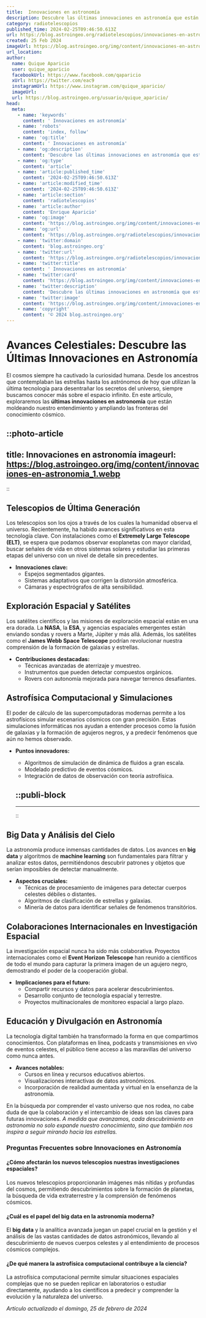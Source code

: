 ```yaml
---
title:  Innovaciones en astronomía
description: Descubre las últimas innovaciones en astronomía que están ampliando nuestro conocimiento del cosmos. Explora el universo con nosotros.
category: radiotelescopios
published_time: 2024-02-25T09:46:50.613Z
url: https://blog.astroingeo.org/radiotelescopios/innovaciones-en-astronomia
created: 25 Feb 2024
imageUrl: https://blog.astroingeo.org/img/content/innovaciones-en-astronomia_1.webp
url_location:
author:
  name: Quique Aparicio
  user: quique_aparicio
  facebookUrl: https://www.facebook.com/qaparicio
  xUrl: https://twitter.com/eac9
  instagramUrl: https://www.instagram.com/quique_aparicio/
  imageUrl: 
  url: https://blog.astroingeo.org/usuario/quique_aparicio/
head:
  meta:
    - name: 'keywords'
      content: ' Innovaciones en astronomía'
    - name: 'robots'
      content: 'index, follow'
    - name: 'og:title'
      content: ' Innovaciones en astronomía'
    - name: 'og:description'
      content: 'Descubre las últimas innovaciones en astronomía que están ampliando nuestro conocimiento del cosmos. Explora el universo con nosotros.'
    - name: 'og:type'
      content: 'article'
    - name: 'article:published_time'
      content: '2024-02-25T09:46:50.613Z'
    - name: 'article:modified_time'
      content: '2024-02-25T09:46:50.613Z'
    - name: 'article:section'
      content: 'radiotelescopios'
    - name: 'article:author'
      content: 'Enrique Aparicio'
    - name: 'og:image'
      content: 'https://blog.astroingeo.org/img/content/innovaciones-en-astronomia_1.webp'
    - name: 'og:url'
      content: 'https://blog.astroingeo.org/radiotelescopios/innovaciones-en-astronomia'
    - name: 'twitter:domain'
      content: 'blog.astroingeo.org'
    - name: 'twitter:url'
      content: 'https://blog.astroingeo.org/radiotelescopios/innovaciones-en-astronomia'
    - name: 'twitter:title'
      content: ' Innovaciones en astronomía'
    - name: 'twitter:card'
      content: 'https://blog.astroingeo.org/img/content/innovaciones-en-astronomia_1.webp'
    - name: 'twitter:description'
      content: 'Descubre las últimas innovaciones en astronomía que están ampliando nuestro conocimiento del cosmos. Explora el universo con nosotros.'
    - name: 'twitter:image'
      content: 'https://blog.astroingeo.org/img/content/innovaciones-en-astronomia_1.webp'
    - name: 'copyright'
      content: '© 2024 blog.astroingeo.org'
---
```

# Avances Celestiales: Descubre las Últimas Innovaciones en Astronomía

El cosmos siempre ha cautivado la curiosidad humana. Desde los ancestros que contemplaban las estrellas hasta los astrónomos de hoy que utilizan la última tecnología para desentrañar los secretos del universo, siempre buscamos conocer más sobre el espacio infinito. En este artículo, exploraremos las **últimas innovaciones en astronomía** que están moldeando nuestro entendimiento y ampliando las fronteras del conocimiento cósmico.


::photo-article
---
title:  Innovaciones en astronomía
imageurl: https://blog.astroingeo.org/img/content/innovaciones-en-astronomia_1.webp
---
::


## Telescopios de Última Generación

Los telescopios son los ojos a través de los cuales la humanidad observa el universo. Recientemente, ha habido avances significativos en esta tecnología clave. Con instalaciones como el **Extremely Large Telescope (ELT)**, se espera que podamos observar exoplanetas con mayor claridad, buscar señales de vida en otros sistemas solares y estudiar las primeras etapas del universo con un nivel de detalle sin precedentes.

- **Innovaciones clave:**
  - Espejos segmentados gigantes.
  - Sistemas adaptativos que corrigen la distorsión atmosférica.
  - Cámaras y espectrógrafos de alta sensibilidad.

## Exploración Espacial y Satélites

Los satélites científicos y las misiones de exploración espacial están en una era dorada. La **NASA**, la **ESA**, y agencias espaciales emergentes están enviando sondas y rovers a Marte, Júpiter y más allá. Además, los satélites como el **James Webb Space Telescope** podrían revolucionar nuestra comprensión de la formación de galaxias y estrellas.

- **Contribuciones destacadas:**
  - Técnicas avanzadas de aterrizaje y muestreo.
  - Instrumentos que pueden detectar compuestos orgánicos.
  - Rovers con autonomía mejorada para navegar terrenos desafiantes.

## Astrofísica Computacional y Simulaciones

El poder de cálculo de las supercomputadoras modernas permite a los astrofísicos simular escenarios cósmicos con gran precisión. Estas simulaciones informáticas nos ayudan a entender procesos como la fusión de galaxias y la formación de agujeros negros, y a predecir fenómenos que aún no hemos observado.

- **Puntos innovadores:**
  - Algoritmos de simulación de dinámica de fluidos a gran escala.
  - Modelado predictivo de eventos cósmicos.
  - Integración de datos de observación con teoría astrofísica.


  ::publi-block
  ---
  ---
  ::
  
  
## Big Data y Análisis del Cielo

La astronomía produce inmensas cantidades de datos. Los avances en **big data** y algoritmos de **machine learning** son fundamentales para filtrar y analizar estos datos, permitiéndonos descubrir patrones y objetos que serían imposibles de detectar manualmente.

- **Aspectos cruciales:**
  - Técnicas de procesamiento de imágenes para detectar cuerpos celestes débiles o distantes.
  - Algoritmos de clasificación de estrellas y galaxias.
  - Minería de datos para identificar señales de fenómenos transitórios.

## Colaboraciones Internacionales en Investigación Espacial

La investigación espacial nunca ha sido más colaborativa. Proyectos internacionales como el **Event Horizon Telescope** han reunido a científicos de todo el mundo para capturar la primera imagen de un agujero negro, demostrando el poder de la cooperación global.

- **Implicaciones para el futuro:**
  - Compartir recursos y datos para acelerar descubrimientos.
  - Desarrollo conjunto de tecnología espacial y terrestre.
  - Proyectos multinacionales de monitoreo espacial a largo plazo.

## Educación y Divulgación en Astronomía

La tecnología digital también ha transformado la forma en que compartimos conocimientos. Con plataformas en línea, podcasts y transmisiones en vivo de eventos celestes, el público tiene acceso a las maravillas del universo como nunca antes.

- **Avances notables:**
  - Cursos en línea y recursos educativos abiertos.
  - Visualizaciones interactivas de datos astronómicos.
  - Incorporación de realidad aumentada y virtual en la enseñanza de la astronomía.

En la búsqueda por comprender el vasto universo que nos rodea, no cabe duda de que la colaboración y el intercambio de ideas son las claves para futuras innovaciones. *A medida que avanzamos, cada descubrimiento en astronomía no solo expande nuestro conocimiento, sino que también nos inspira a seguir mirando hacia las estrellas.*

### Preguntas Frecuentes sobre Innovaciones en Astronomía

#### ¿Cómo afectarán los nuevos telescopios nuestras investigaciones espaciales?
Los nuevos telescopios proporcionarán imágenes más nítidas y profundas del cosmos, permitiendo descubrimientos sobre la formación de planetas, la búsqueda de vida extraterrestre y la comprensión de fenómenos cósmicos.

#### ¿Cuál es el papel del big data en la astronomía moderna?
El **big data** y la analítica avanzada juegan un papel crucial en la gestión y el análisis de las vastas cantidades de datos astronómicos, llevando al descubrimiento de nuevos cuerpos celestes y al entendimiento de procesos cósmicos complejos.

#### ¿De qué manera la astrofísica computacional contribuye a la ciencia?
La astrofísica computacional permite simular situaciones espaciales complejas que no se pueden replicar en laboratorios o estudiar directamente, ayudando a los científicos a predecir y comprender la evolución y la naturaleza del universo.

_Artículo actualizado el domingo, 25 de febrero de 2024_